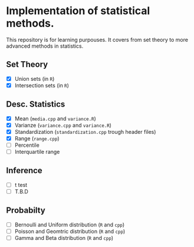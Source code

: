 # Implementation of statistical methods.

This repository is for learning purpouses. It covers from set theory to more advanced methods in statistics.

## Set Theory

- [x] Union sets (in `R`)
- [x] Intersection sets (in `R`)

## Desc. Statistics

- [x] Mean (`media.cpp` and `variance.R`)
- [x] Varianze (`variance.cpp` and `variance.R`)
- [x] Standardization (`standardization.cpp` trough header files)
- [x] Range (`range.cpp`)
- [ ] Percentile
- [ ] Interquartile range

## Inference

- [ ] t test
- [ ] T.B.D

## Probabilty

- [ ] Bernoulli and Uniform distribution (`R` and `cpp`)
- [ ] Poisson and Geomtric distribution (`R` and `cpp`)
- [ ] Gamma and Beta distribution (`R` and `cpp`)
